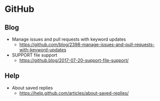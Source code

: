 # GitHub
## Blog
* Manage issues and pull requests with keyword updates
  * https://github.com/blog/2398-manage-issues-and-pull-requests-with-keyword-updates
* SUPPORT file support
  * https://github.blog/2017-07-20-support-file-support/

## Help
* About saved replies
  * https://help.github.com/articles/about-saved-replies/
